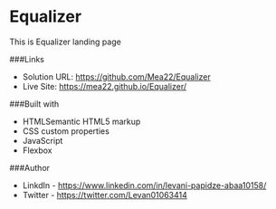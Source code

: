 # Equalizer

This is Equalizer landing page

###Links

- Solution URL: https://github.com/Mea22/Equalizer
- Live Site: https://mea22.github.io/Equalizer/

###Built with

- HTMLSemantic HTML5 markup
- CSS custom properties
- JavaScript
- Flexbox

###Author

- LinkdIn - https://www.linkedin.com/in/levani-papidze-abaa10158/
- Twitter - https://twitter.com/Levan01063414
